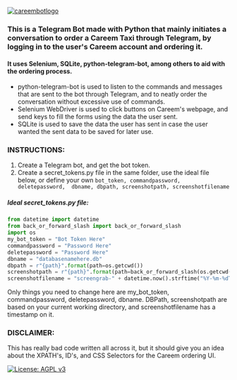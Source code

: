 <a href="https://ibb.co/Yf30fNt"><img src="https://i.ibb.co/Yf30fNt/careembotlogo.png" alt="careembotlogo" border="0"></a>

<h3>This is a Telegram Bot made with Python that mainly initiates a conversation to order a Careem Taxi through Telegram, by logging in to the user's Careem account and ordering it.</h3>

<h4>It uses Selenium, SQLite, python-telegram-bot, among others to aid with the ordering process.</h4>

- python-telegram-bot is used to listen to the commands and messages that are sent to the bot through Telegram, and to neatly order the conversation without excessive use of commands.
- Selenium WebDriver is used to click buttons on Careem's webpage, and send keys to fill the forms using the data the user sent. 
- SQLite is used to save the data the user has sent in case the user wanted the sent data to be saved for later use. 

<h3>INSTRUCTIONS:</h3>

1. Create a Telegram bot, and get the bot token.
2. Create a secret_tokens.py file in the same folder, use the ideal file below, or define your own `bot_token, commandpassword, deletepassword,  dbname, dbpath, screenshotpath, screenshotfilename`

<h5>Ideal secret_tokens.py file:</h5>

```python
from datetime import datetime
from back_or_forward_slash import back_or_forward_slash
import os
my_bot_token = "Bot Token Here"
commandpassword = "Password Here"
deletepassword = "Password Here"
dbname = "databasenamehere.db"
dbpath = r"{path}".format(path=os.getcwd())
screenshotpath = r"{path}".format(path=back_or_forward_slash(os.getcwd(), "Careem-Bot-Screenshots"))
screenshotfilename = "screengrab-" + datetime.now().strftime("%Y-%m-%dT%H-%M-%S") + ".png"
```

<p>Only things you need to change here are my_bot_token, commandpassword, deletepassword, dbname. DBPath, screenshotpath are based on your current working directory, and screenshotfilename has a timestamp on it.</p>

<h3> DISCLAIMER: </h3>
<p> This has really bad code written all across it, but it should give you an idea about the XPATH's, ID's, and CSS Selectors for the Careem ordering UI. </p> 


[![License: AGPL v3](https://img.shields.io/badge/License-AGPL%20v3-blue.svg)](https://www.gnu.org/licenses/agpl-3.0)
